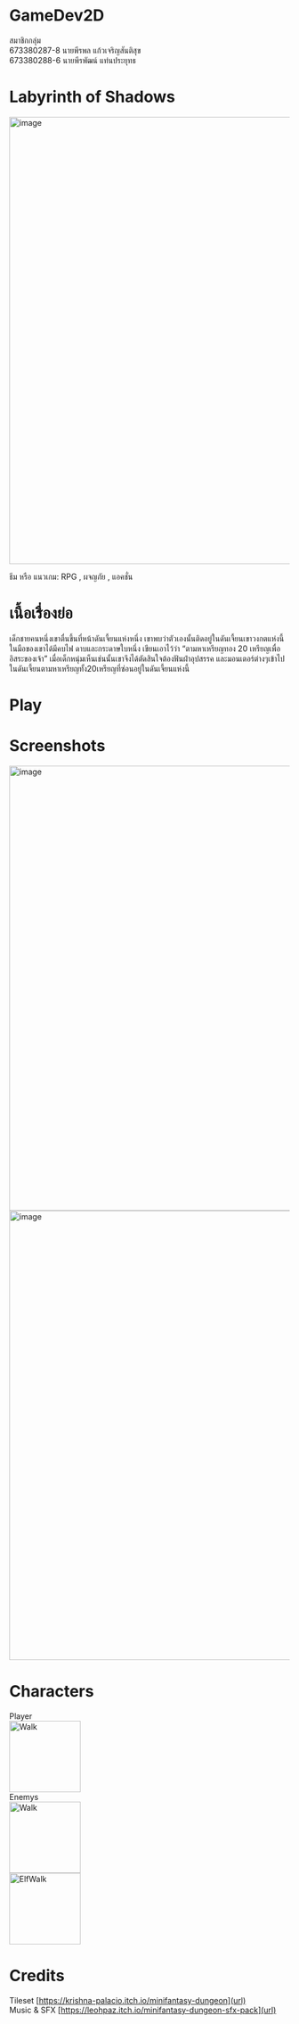 # GameDev2D

สมาชิกกลุ่ม  
673380287-8 นายพีรพล แก้วเจริญสันติสุข  
673380288-6 นายพีรพัฒน์ แท่นประยุทธ  

# Labyrinth of Shadows
<img width="1277" height="802" alt="image" src="https://github.com/user-attachments/assets/9494a93b-5ed9-43a3-a752-d01810dd2a87" />

ธีม หรือ แนวเกม:  RPG , ผจญภัย , แอคชั่น

# เนื้อเรื่องย่อ

 เด็กชายคนหนึ่งเขาตื่นขึ้นที่หน้าดันเจี้ยนแห่งหนึ่ง เขาพบว่าตัวเองนั้นติดอยู่ในดันเจี้ยนเขาวงกตแห่งนี้ ในมือของเขาได้มีคบไฟ ดาบและกระดาษใบหนึ่ง เขียนเอาไว้ว่า “ตามหาเหรียญทอง 20 เหรียญเพื่ออิสระของเจ้า” เมื่อเด็กหนุ่มเห็นเช่นนั้นเขาจึงได้ตัดสินใจต้องฟันฝ่าอุปสรรค และมอนเตอร์ต่างๆเข้าไปในดันเจี้ยนตามหาเหรียญทั้ง20เหรียญที่ซ่อนอยู่ในดันเจี้ยนแห่งนี้
 
# Play

# Screenshots
<img width="1281" height="798" alt="image" src="https://github.com/user-attachments/assets/ef0863d7-922f-4ef1-b629-2b32687fb137" />
<img width="1287" height="806" alt="image" src="https://github.com/user-attachments/assets/5ac75fe2-f219-4d0d-bff1-9d624a839849" />

# Characters
Player  
<img width="128" height="128" alt="Walk" src="https://github.com/user-attachments/assets/a54b45f1-78e1-442e-a6af-c8246b10686d" />  
Enemys  
<img width="128" height="128" alt="Walk" src="https://github.com/user-attachments/assets/553038f9-1e93-4d27-97e0-0a2e5de3040b" />  
<img width="128" height="128" alt="ElfWalk" src="https://github.com/user-attachments/assets/11bc6264-0372-471f-b0ef-ac1403cadd69" />


# Credits

Tileset [https://krishna-palacio.itch.io/minifantasy-dungeon](url)  
Music & SFX [https://leohpaz.itch.io/minifantasy-dungeon-sfx-pack](url)  

